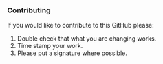 ### Contributing

If you would like to contribute to this GitHub please:

1. Double check that what you are changing works.
2. Time stamp your work.
3. Please put a signature where possible.
